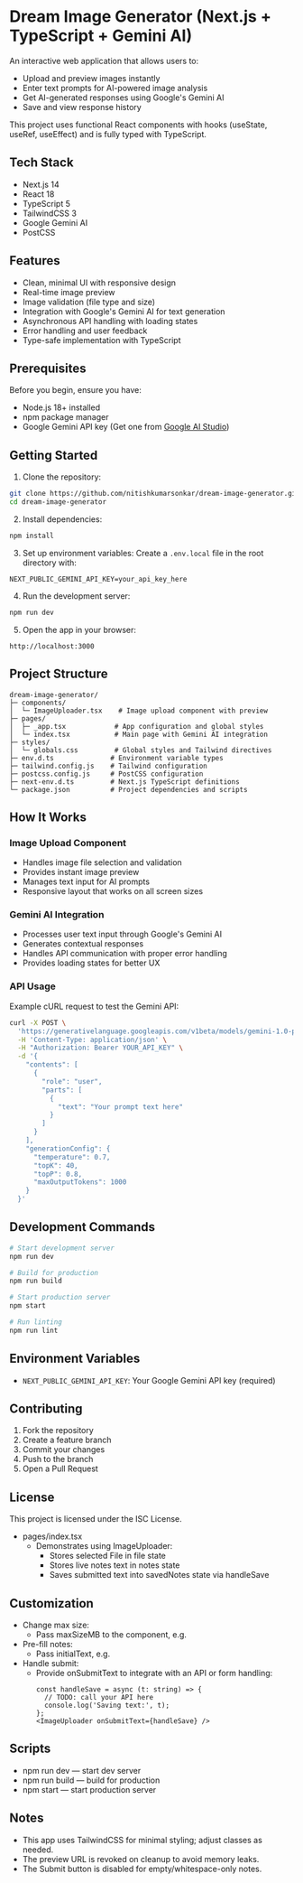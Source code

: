# Dream Image Generator (Next.js + TypeScript + Gemini AI)

An interactive web application that allows users to:
- Upload and preview images instantly
- Enter text prompts for AI-powered image analysis
- Get AI-generated responses using Google's Gemini AI
- Save and view response history

This project uses functional React components with hooks (useState, useRef, useEffect) and is fully typed with TypeScript.

## Tech Stack

- Next.js 14
- React 18
- TypeScript 5
- TailwindCSS 3
- Google Gemini AI
- PostCSS

## Features

- Clean, minimal UI with responsive design
- Real-time image preview
- Image validation (file type and size)
- Integration with Google's Gemini AI for text generation
- Asynchronous API handling with loading states
- Error handling and user feedback
- Type-safe implementation with TypeScript

## Prerequisites

Before you begin, ensure you have:
- Node.js 18+ installed
- npm package manager
- Google Gemini API key (Get one from [Google AI Studio](https://makersuite.google.com/app/apikey))

## Getting Started

1. Clone the repository:
```bash
git clone https://github.com/nitishkumarsonkar/dream-image-generator.git
cd dream-image-generator
```

2. Install dependencies:
```bash
npm install
```

3. Set up environment variables:
Create a `.env.local` file in the root directory with:
```
NEXT_PUBLIC_GEMINI_API_KEY=your_api_key_here
```

4. Run the development server:
```bash
npm run dev
```

5. Open the app in your browser:
```
http://localhost:3000
```

## Project Structure

```
dream-image-generator/
├─ components/
│  └─ ImageUploader.tsx    # Image upload component with preview
├─ pages/
│  ├─ _app.tsx            # App configuration and global styles
│  └─ index.tsx           # Main page with Gemini AI integration
├─ styles/
│  └─ globals.css         # Global styles and Tailwind directives
├─ env.d.ts              # Environment variable types
├─ tailwind.config.js    # Tailwind configuration
├─ postcss.config.js     # PostCSS configuration
├─ next-env.d.ts         # Next.js TypeScript definitions
└─ package.json          # Project dependencies and scripts
```

## How It Works

### Image Upload Component
- Handles image file selection and validation
- Provides instant image preview
- Manages text input for AI prompts
- Responsive layout that works on all screen sizes

### Gemini AI Integration
- Processes user text input through Google's Gemini AI
- Generates contextual responses
- Handles API communication with proper error handling
- Provides loading states for better UX

### API Usage
Example cURL request to test the Gemini API:
```bash
curl -X POST \
  'https://generativelanguage.googleapis.com/v1beta/models/gemini-1.0-pro:generateContent' \
  -H 'Content-Type: application/json' \
  -H "Authorization: Bearer YOUR_API_KEY" \
  -d '{
    "contents": [
      {
        "role": "user",
        "parts": [
          {
            "text": "Your prompt text here"
          }
        ]
      }
    ],
    "generationConfig": {
      "temperature": 0.7,
      "topK": 40,
      "topP": 0.8,
      "maxOutputTokens": 1000
    }
  }'
```

## Development Commands

```bash
# Start development server
npm run dev

# Build for production
npm run build

# Start production server
npm start

# Run linting
npm run lint
```

## Environment Variables

- `NEXT_PUBLIC_GEMINI_API_KEY`: Your Google Gemini API key (required)

## Contributing

1. Fork the repository
2. Create a feature branch
3. Commit your changes
4. Push to the branch
5. Open a Pull Request

## License

This project is licensed under the ISC License.

- pages/index.tsx
  - Demonstrates using ImageUploader:
    - Stores selected File in file state
    - Stores live notes text in notes state
    - Saves submitted text into savedNotes state via handleSave

## Customization

- Change max size:
  - Pass maxSizeMB to the component, e.g. <ImageUploader maxSizeMB={2} />
- Pre-fill notes:
  - Pass initialText, e.g. <ImageUploader initialText="Hello" />
- Handle submit:
  - Provide onSubmitText to integrate with an API or form handling:
    ```tsx
    const handleSave = async (t: string) => {
      // TODO: call your API here
      console.log('Saving text:', t);
    };
    <ImageUploader onSubmitText={handleSave} />
    ```

## Scripts

- npm run dev — start dev server
- npm run build — build for production
- npm start — start production server

## Notes

- This app uses TailwindCSS for minimal styling; adjust classes as needed.
- The preview URL is revoked on cleanup to avoid memory leaks.
- The Submit button is disabled for empty/whitespace-only notes.
